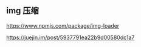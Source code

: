 ## img 压缩
https://www.npmjs.com/package/img-loader

https://juejin.im/post/5937791ea22b9d00580dc1a7
